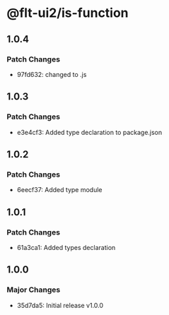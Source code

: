 # @flt-ui2/is-function

## 1.0.4

### Patch Changes

- 97fd632: changed to .js

## 1.0.3

### Patch Changes

- e3e4cf3: Added type declaration to package.json

## 1.0.2

### Patch Changes

- 6eecf37: Added type module

## 1.0.1

### Patch Changes

- 61a3ca1: Added types declaration

## 1.0.0

### Major Changes

- 35d7da5: Initial release v1.0.0
